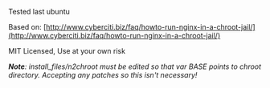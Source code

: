 Tested last ubuntu

Based on:
[http://www.cyberciti.biz/faq/howto-run-nginx-in-a-chroot-jail/](http://www.cyberciti.biz/faq/howto-run-nginx-in-a-chroot-jail/)


MIT Licensed, Use at your own risk

***Note**: install\_files/n2chroot must be edited so that var BASE points to
chroot directory.  Accepting any patches so this isn't necessary!*
